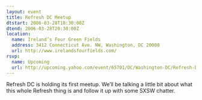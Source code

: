 ```yaml
---
layout: event
title: Refresh DC Meetup
dtstart: 2006-03-28T18:30:00Z
dtend: 2006-03-28T20:30:00Z
location:
  name: Ireland’s Four Green Fields
  address: 3412 Connecticut Ave. NW, Washington, DC 20008
  url: http://www.irelandsfourfields.com/
rsvp:
  name: Upcoming
  url: http://upcoming.yahoo.com/event/65701/DC/Washington-DC/Refresh-DC-Meetup/Ireland39s-Four-Green-Fields/
---
```


Refresh DC is holding its first meetup. We’ll be talking a little bit about what this whole Refresh thing is and follow it up with some SXSW chatter.